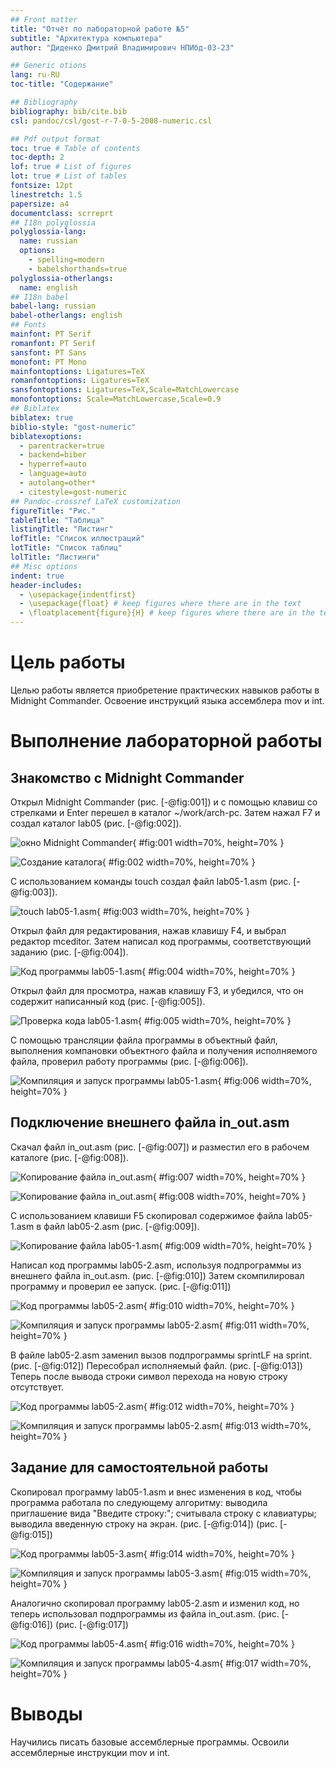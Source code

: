 ```yaml
---
## Front matter
title: "Отчёт по лабораторной работе №5"
subtitle: "Архитектура компьютера"
author: "Диденко Дмитрий Владимирович НПИбд-03-23"

## Generic otions
lang: ru-RU
toc-title: "Содержание"

## Bibliography
bibliography: bib/cite.bib
csl: pandoc/csl/gost-r-7-0-5-2008-numeric.csl

## Pdf output format
toc: true # Table of contents
toc-depth: 2
lof: true # List of figures
lot: true # List of tables
fontsize: 12pt
linestretch: 1.5
papersize: a4
documentclass: scrreprt
## I18n polyglossia
polyglossia-lang:
  name: russian
  options:
	- spelling=modern
	- babelshorthands=true
polyglossia-otherlangs:
  name: english
## I18n babel
babel-lang: russian
babel-otherlangs: english
## Fonts
mainfont: PT Serif
romanfont: PT Serif
sansfont: PT Sans
monofont: PT Mono
mainfontoptions: Ligatures=TeX
romanfontoptions: Ligatures=TeX
sansfontoptions: Ligatures=TeX,Scale=MatchLowercase
monofontoptions: Scale=MatchLowercase,Scale=0.9
## Biblatex
biblatex: true
biblio-style: "gost-numeric"
biblatexoptions:
  - parentracker=true
  - backend=biber
  - hyperref=auto
  - language=auto
  - autolang=other*
  - citestyle=gost-numeric
## Pandoc-crossref LaTeX customization
figureTitle: "Рис."
tableTitle: "Таблица"
listingTitle: "Листинг"
lofTitle: "Список иллюстраций"
lotTitle: "Список таблиц"
lolTitle: "Листинги"
## Misc options
indent: true
header-includes:
  - \usepackage{indentfirst}
  - \usepackage{float} # keep figures where there are in the text
  - \floatplacement{figure}{H} # keep figures where there are in the text
---
```


# Цель работы

Целью работы является приобретение практических навыков работы в Midnight Commander. 
Освоение инструкций языка ассемблера mov и int.

# Выполнение лабораторной работы

## Знакомство с Midnight Commander

Открыл Midnight Commander (рис. [-@fig:001]) и с помощью клавиш со стрелками и Enter перешел в каталог ~/work/arch-pc. Затем нажал F7 и создал каталог lab05 (рис. [-@fig:002]).

![окно Midnight Commander](image/01.png){ #fig:001 width=70%, height=70% }

![Создание каталога](image/02.png){ #fig:002 width=70%, height=70% }

С использованием команды touch создал файл lab05-1.asm (рис. [-@fig:003]).

![touch lab05-1.asm](image/03.png){ #fig:003 width=70%, height=70% }

Открыл файл для редактирования, нажав клавишу F4, и выбрал редактор mceditor. Затем написал код программы, соответствующий заданию (рис. [-@fig:004]).

![Код программы lab05-1.asm](image/04.png){ #fig:004 width=70%, height=70% }

Открыл файл для просмотра, нажав клавишу F3, и убедился, что он содержит написанный код (рис. [-@fig:005]).

![Проверка кода lab05-1.asm](image/05.png){ #fig:005 width=70%, height=70% }

 С помощью трансляции файла программы в объектный файл, выполнения компановки объектного файла и получения исполняемого файла, проверил работу программы (рис. [-@fig:006]).
 
![Компиляция и запуск программы lab05-1.asm](image/06.png){ #fig:006 width=70%, height=70% }

## Подключение внешнего файла in_out.asm

Скачал файл in_out.asm (рис. [-@fig:007]) и разместил его в рабочем каталоге (рис. [-@fig:008]).

![Копирование файла in_out.asm](image/07.png){ #fig:007 width=70%, height=70% }

![Копирование файла in_out.asm](image/08.png){ #fig:008 width=70%, height=70% }

С использованием клавиши F5 скопировал содержимое файла lab05-1.asm в файл lab05-2.asm (рис. [-@fig:009]).

![Копирование файла lab05-1.asm](image/09.png){ #fig:009 width=70%, height=70% }

Написал код программы lab05-2.asm, используя подпрограммы из внешнего файла in_out.asm. (рис. [-@fig:010]) 
Затем скомпилировал программу и проверил ее запуск. (рис. [-@fig:011])

![Код программы lab05-2.asm](image/10.png){ #fig:010 width=70%, height=70% }

![Компиляция и запуск программы lab05-2.asm](image/11.png){ #fig:011 width=70%, height=70% }

В файле lab05-2.asm заменил вызов подпрограммы sprintLF на sprint. (рис. [-@fig:012])
Пересобрал исполняемый файл. (рис. [-@fig:013])
Теперь после вывода строки символ перехода на новую строку отсутствует.

![Код программы lab05-2.asm](image/12.png){ #fig:012 width=70%, height=70% }

![Компиляция и запуск программы lab05-2.asm](image/13.png){ #fig:013 width=70%, height=70% }

##  Задание для самостоятельной работы

Скопировал программу lab05-1.asm и внес изменения в код, чтобы программа работала по следующему алгоритму: 
выводила приглашение вида "Введите строку:"; считывала строку с клавиатуры; выводила введенную строку на экран.
(рис. [-@fig:014]) (рис. [-@fig:015])

![Код программы lab05-3.asm](image/14.png){ #fig:014 width=70%, height=70% }

![Компиляция и запуск программы lab05-3.asm](image/15.png){ #fig:015 width=70%, height=70% }

Аналогично скопировал программу lab05-2.asm и изменил код, но теперь использовал подпрограммы из файла 
in_out.asm. (рис. [-@fig:016]) (рис. [-@fig:017])

![Код программы lab05-4.asm](image/16.png){ #fig:016 width=70%, height=70% }

![Компиляция и запуск программы lab05-4.asm](image/17.png){ #fig:017 width=70%, height=70% }

# Выводы

Научились писать базовые ассемблерные программы. Освоили ассемблерные инструкции mov и int.